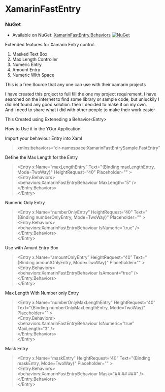 <h1><a id="XamarinFastEntry_0"></a>XamarinFastEntry</h1>

### NuGet
* Available on NuGet: [XamarinFastEntry.Behaviors](https://www.nuget.org/packages/XamarinFastEntry.Behaviors) [![NuGet](https://img.shields.io/nuget/v/XamarinFastEntry.Behaviors.svg?label=NuGet)](https://www.nuget.org/packages/XamarinFastEntry.Behaviors/1.0.0)

<p>Extended features for Xamarin Entry control.</p>
<ol>
<li>Masked Text Box</li>
<li>Max Length Controller</li>
<li>Numeric Entry</li>
<li>Amount Entry</li>
<li>Numeric With Space</li>
</ol>
<p>This is a free Source that any one can use with their xamarin projects</p>
<p>I have created this project to full fill the one my project requirement, I have searched on the internet to find some library or sample code, but unluckily I did not found any good solution. then I decided to make it on my own.<br>
And i need to share what i did with other people to make their work easier</p>
<p>This Created using Exteneding a Behavior&lt;Entry&gt;</p>
<p>How to Use it in the YOur Application</p>
<p>Import your behaviour Entry into Xaml</p>
<blockquote>
<p>xmlns:behaviors=“clr-namespace:XamarinFastEntrySample.FastEntry”</p>
</blockquote>
<p>Define the Max Length for the Entry</p>
<blockquote>
<p>&lt;Entry x:Name=“maxLengthEntry” Text=&quot;{Binding maxLengthEntry, Mode=TwoWay}&quot; HeightRequest=“40” Placeholder=&quot;&quot; &gt;<br>
&lt;Entry.Behaviors&gt;<br>
&lt;behaviors:XamarinFastEntryBehaviour MaxLength=“5” /&gt;<br>
&lt;/Entry.Behaviors&gt;<br>
&lt;/Entry&gt;</p>
</blockquote>
<p>Numeric Only Entry</p>
<blockquote>
<p>&lt;Entry x:Name=“numberOnlyEntry” HeightRequest=“40” Text=&quot;{Binding numberOnlyEntry, Mode=TwoWay}&quot; Placeholder=&quot;&quot; &gt;<br>
&lt;Entry.Behaviors&gt;<br>
&lt;behaviors:XamarinFastEntryBehaviour IsNumeric=“true” /&gt;<br>
&lt;/Entry.Behaviors&gt;<br>
&lt;/Entry&gt;</p>
</blockquote>
<p>Use with Amunt Entry Box</p>
<blockquote>
<p>&lt;Entry x:Name=“amountOnlyEntry” HeightRequest=“40” Text=&quot;{Binding amountOnlyEntry, Mode=TwoWay}&quot; Placeholder=&quot;&quot; &gt;<br>
&lt;Entry.Behaviors&gt;<br>
&lt;behaviors:XamarinFastEntryBehaviour IsAmount=“true” /&gt;<br>
&lt;/Entry.Behaviors&gt;<br>
&lt;/Entry&gt;</p>
</blockquote>
<p>Max Length With Number only Entry</p>
<blockquote>
<p>&lt;Entry x:Name=“numberOnlyMaxLengthEntry” HeightRequest=“40” Text=&quot;{Binding numberOnlyMaxLengthEntry, Mode=TwoWay}&quot; Placeholder=&quot;&quot; &gt;<br>
&lt;Entry.Behaviors&gt;<br>
&lt;behaviors:XamarinFastEntryBehaviour IsNumeric=“true” MaxLength=“3” /&gt;<br>
&lt;/Entry.Behaviors&gt;<br>
&lt;/Entry&gt;</p>
</blockquote>
<p>Mask Entry</p>
<blockquote>
<p>&lt;Entry x:Name=“maskEntry” HeightRequest=“40” Text=&quot;{Binding maskEntry, Mode=TwoWay}&quot; Placeholder=&quot;&quot; &gt;<br>
&lt;Entry.Behaviors&gt;<br>
&lt;behaviors:XamarinFastEntryBehaviour Mask=&quot;## ## ###&quot; /&gt;<br>
&lt;/Entry.Behaviors&gt;<br>
&lt;/Entry&gt;</p>
</blockquote>
